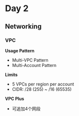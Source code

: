 # Day 2
## Networking
### VPC
**Usage Pattern**
- Multi-VPC Pattern
- Multi-Account Pattern

**Limits**
- 5 VPCs per region per account
- CIDR: /28 (255) ~ /16 (65535)

**VPC Plus**
- 可追加4个网段

<!--stackedit_data:
eyJoaXN0b3J5IjpbLTE1MTAzMDc3MjUsMTgzODUxNjc0NV19
-->